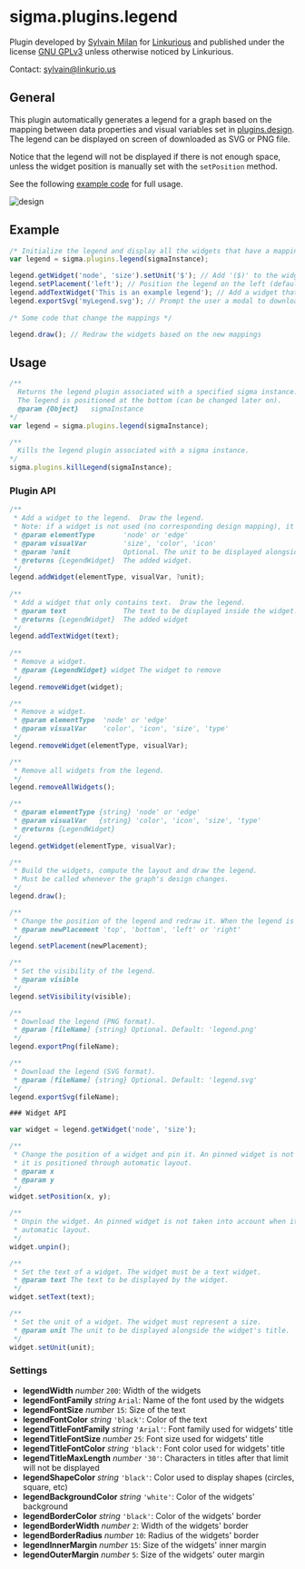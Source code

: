 # sigma.plugins.legend

Plugin developed by [Sylvain Milan](https://github.com/Ytawo) for [Linkurious](https://github.com/Linkurious) and published under the license [GNU GPLv3](LICENSE) unless otherwise noticed by Linkurious.

Contact: sylvain@linkurio.us

## General

This plugin automatically generates a legend for a graph based on the mapping between data properties and visual variables set in [plugins.design](../sigma.plugins.design). The legend can be displayed on screen of downloaded as SVG or PNG file.

Notice that the legend will not be displayed if there is not enough space, unless the widget position is manually set with the `setPosition` method.

See the following [example code](../../examples/plugin-legend.html) for full usage.

![design](https://github.com/Linkurious/linkurious.js/wiki/media/legend.png)


## Example

```js
/* Initialize the legend and display all the widgets that have a mapping */
var legend = sigma.plugins.legend(sigmaInstance);

legend.getWidget('node', 'size').setUnit('$'); // Add '($)' to the widget representing the node size
legend.setPlacement('left'); // Position the legend on the left (default: bottom)
legend.addTextWidget('This is an example legend'); // Add a widget that will display some text
legend.exportSvg('myLegend.svg'); // Prompt the user a modal to download the legend in SVG format
 
/* Some code that change the mappings */

legend.draw(); // Redraw the widgets based on the new mappings 

```

## Usage

```js
/**
  Returns the legend plugin associated with a specified sigma instance. If it does not exist, initialize it.
  The legend is positioned at the bottom (can be changed later on).
  @param {Object}   sigmaInstance
*/
var legend = sigma.plugins.legend(sigmaInstance);

/**
  Kills the legend plugin associated with a sigma instance.
*/
sigma.plugins.killLegend(sigmaInstance);

```

### Plugin API

```js
/**
 * Add a widget to the legend.  Draw the legend.
 * Note: if a widget is not used (no corresponding design mapping), it won't be displayed.
 * @param elementType       'node' or 'edge'
 * @param visualVar         'size', 'color', 'icon'
 * @param ?unit             Optional. The unit to be displayed alongside the widget's title
 * @returns {LegendWidget}  The added widget.
 */
legend.addWidget(elementType, visualVar, ?unit);
  
/**
 * Add a widget that only contains text.  Draw the legend.
 * @param text              The text to be displayed inside the widget.
 * @returns {LegendWidget}  The added widget
 */
legend.addTextWidget(text);
 
/**
 * Remove a widget.
 * @param {LegendWidget} widget The widget to remove
 */
legend.removeWidget(widget);

/**
 * Remove a widget.
 * @param elementType  'node' or 'edge'
 * @param visualVar    'color', 'icon', 'size', 'type'
 */
legend.removeWidget(elementType, visualVar);

/**
 * Remove all widgets from the legend.
 */
legend.removeAllWidgets();

/**
 * @param elementType {string} 'node' or 'edge'
 * @param visualVar   {string} 'color', 'icon', 'size', 'type'
 * @returns {LegendWidget}
 */
legend.getWidget(elementType, visualVar);

/**
 * Build the widgets, compute the layout and draw the legend.
 * Must be called whenever the graph's design changes.
 */
legend.draw();

/**
 * Change the position of the legend and redraw it. When the legend is initialized, it is positioned at the bottom.
 * @param newPlacement 'top', 'bottom', 'left' or 'right'
 */
legend.setPlacement(newPlacement);

/**
 * Set the visibility of the legend.
 * @param visible
 */
legend.setVisibility(visible);

/**
 * Download the legend (PNG format).
 * @param [fileName] {string} Optional. Default: 'legend.png'
 */
legend.exportPng(fileName);

/**
 * Download the legend (SVG format).
 * @param [fileName] {string} Optional. Default: 'legend.svg'
 */
legend.exportSvg(fileName);

### Widget API

var widget = legend.getWidget('node', 'size');

/**
 * Change the position of a widget and pin it. An pinned widget is not taken into account when
 * it is positioned through automatic layout.
 * @param x
 * @param y
 */
widget.setPosition(x, y);

/**
 * Unpin the widget. An pinned widget is not taken into account when it is positioned through
 * automatic layout.
 */
widget.unpin();

/**
 * Set the text of a widget. The widget must be a text widget.
 * @param text The text to be displayed by the widget.
 */
widget.setText(text);

/**
 * Set the unit of a widget. The widget must represent a size.
 * @param unit The unit to be displayed alongside the widget's title.
 */
widget.setUnit(unit);

```

### Settings

* **legendWidth** *number* `200`: Width of the widgets
* **legendFontFamily** *string* `Arial`: Name of the font used by the widgets
* **legendFontSize** *number* `15`: Size of the text
* **legendFontColor** *string* `'black'`: Color of the text
* **legendTitleFontFamily** *string* `'Arial'`: Font family used for widgets' title
* **legendTitleFontSize** *number* `25`: Font size used for widgets' title
* **legendTitleFontColor** *string* `'black'`: Font color used for widgets' title
* **legendTitleMaxLength** *number* `'30'`: Characters in titles after that limit will not be displayed
* **legendShapeColor** *string* `'black'`: Color used to display shapes (circles, square, etc)
* **legendBackgroundColor** *string* `'white'`: Color of the widgets' background
* **legendBorderColor** *string* `'black'`: Color of the widgets' border
* **legendBorderWidth** *number* `2`: Width of the widgets' border
* **legendBorderRadius** *number* `10`: Radius of the widgets' border
* **legendInnerMargin** *number* `15`: Size of the widgets' inner margin
* **legendOuterMargin** *number* `5`: Size of the widgets' outer margin